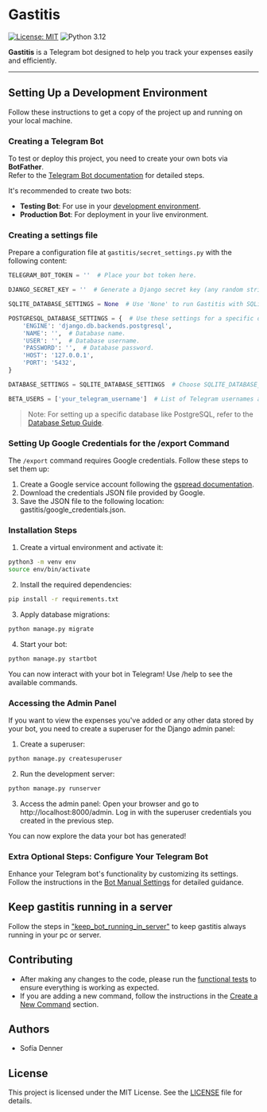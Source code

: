 # Gastitis
[![License: MIT](https://img.shields.io/badge/License-MIT-green.svg)](LICENSE)
![Python 3.12](https://img.shields.io/badge/python-3.12-blue.svg)

**Gastitis** is a Telegram bot designed to help you track your expenses easily and efficiently.

---

## Setting Up a Development Environment


Follow these instructions to get a copy of the project up and running on your local machine.

### Creating a Telegram Bot

To test or deploy this project, you need to create your own bots via **BotFather**.  
Refer to the [Telegram Bot documentation](https://core.telegram.org/bots#6-botfather) for detailed steps.

It's recommended to create two bots:
- **Testing Bot**: For use in your [development environment](#setting-up-a-dev-environment).
- **Production Bot**: For deployment in your live environment.

### Creating a settings file 

Prepare a configuration file at `gastitis/secret_settings.py` with the following content:

```python
TELEGRAM_BOT_TOKEN = ''  # Place your bot token here.

DJANGO_SECRET_KEY = ''  # Generate a Django secret key (any random string) (see https://docs.djangoproject.com/en/4.1/ref/settings/#secret-key).

SQLITE_DATABASE_SETTINGS = None  # Use 'None' to run Gastitis with SQLite.

POSTGRESQL_DATABASE_SETTINGS = {  # Use these settings for a specific database (e.g., PostgreSQL).
    'ENGINE': 'django.db.backends.postgresql',
    'NAME': '',  # Database name.
    'USER': '',  # Database username.
    'PASSWORD': '',  # Database password.
    'HOST': '127.0.0.1',
    'PORT': '5432',
}

DATABASE_SETTINGS = SQLITE_DATABASE_SETTINGS  # Choose SQLITE_DATABASE_SETTINGS or POSTGRESQL_DATABASE_SETTINGS

BETA_USERS = ['your_telegram_username']  # List of Telegram usernames allowed to access beta features and commands
```

>  Note: For setting up a specific database like PostgreSQL, refer to the [Database Setup Guide](docs/database_setup.md).

### Setting Up Google Credentials for the /export Command
The `/export` command requires Google credentials. Follow these steps to set them up:

1. Create a Google service account following the [gspread documentation](https://docs.gspread.org/en/v6.1.3/oauth2.html#service-account).
2. Download the credentials JSON file provided by Google.
3. Save the JSON file to the following location: gastitis/google_credentials.json.


### Installation Steps

1. Create a virtual environment and activate it:
```bash
python3 -m venv env
source env/bin/activate
```

2. Install the required dependencies:
```bash
pip install -r requirements.txt
```

3. Apply database migrations:
```bash
python manage.py migrate
```

4. Start your bot:
```bash
python manage.py startbot
```
You can now interact with your bot in Telegram! Use /help to see the available commands.

### Accessing the Admin Panel

If you want to view the expenses you've added or any other data stored by your bot, you need to create 
a superuser for the Django admin panel:

1. Create a superuser:
```bash
python manage.py createsuperuser
```

2. Run the development server:
```bash
python manage.py runserver
```

3. Access the admin panel: Open your browser and go to http://localhost:8000/admin. Log in with the superuser 
credentials you created in the previous step.

You can now explore the data your bot has generated!


### Extra Optional Steps: Configure Your Telegram Bot

Enhance your Telegram bot's functionality by customizing its settings. Follow the instructions in the [Bot Manual Settings](docs/bot_manual_settings.md) for detailed guidance.  

## Keep gastitis running in a server

Follow the steps in ["keep_bot_running_in_server"](docs/keep_bot_running_in_server.md) to keep gastitis always running in your pc or server.

## Contributing

- After making any changes to the code, please run the [functional tests](docs/functional_testing.md) to ensure everything is working as expected.
- If you are adding a new command, follow the instructions in the [Create a New Command](docs/create_new_command.md) section.

## Authors

* Sofía Denner

## License

This project is licensed under the MIT License. See the [LICENSE](LICENSE) file for details.
